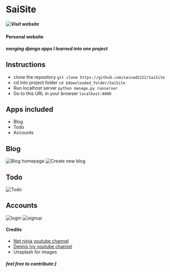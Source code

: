 # SaiSite
##### ![Visit website](http://sainad.pythonanywhere.com/)
#### Personal website
##### merging django apps I learned into one project
## Instructions
* clone the repository
```git clone https://github.com/sainad2222/SaiSite```
* cd into project folder
```cd $downloaded_folder/SaiSite```
* Run localhost server
```python manage.py runserver```
* Go to this URL in your browser
```localhost:8000```
## Apps included
* Blog
* Todo
* Accounts
## Blog
![Blog homepage](https://user-images.githubusercontent.com/44405294/79758018-72778a00-833a-11ea-830b-85adf8e68f3d.png)
![Create new blog](https://user-images.githubusercontent.com/44405294/79758314-e2861000-833a-11ea-808a-bb2b26efa113.png)
## Todo
![Todo](https://user-images.githubusercontent.com/44405294/79758023-74d9e400-833a-11ea-90b8-fd4bc36f28b2.png)
## Accounts
![login](https://user-images.githubusercontent.com/44405294/79758545-27aa4200-833b-11ea-8d5c-1fe1396871d4.png)
![signup](https://user-images.githubusercontent.com/44405294/79758557-2b3dc900-833b-11ea-8555-57df05fe4547.png)



#### Credits
* [Net ninja youtube channel](https://www.youtube.com/playlist?list=PL4cUxeGkcC9ib4HsrXEYpQnTOTZE1x0uc)
* [Dennis Ivy youtube channel](https://www.youtube.com/watch?v=4RWFvXDUmjo)
* Unsplash for images
##### feel free to contribute:)
